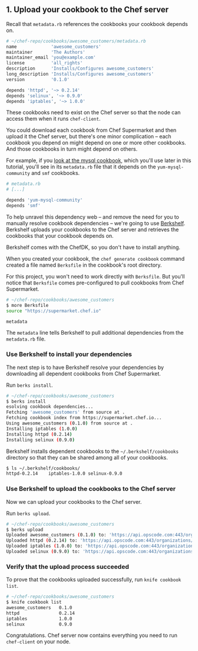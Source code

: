 ## 1. Upload your cookbook to the Chef server

Recall that <code class="file-path">metadata.rb</code> references the cookbooks your cookbook depends on.

```ruby
# ~/chef-repo/cookbooks/awesome_customers/metadata.rb
name             'awesome_customers'
maintainer       'The Authors'
maintainer_email 'you@example.com'
license          'all_rights'
description      'Installs/Configures awesome_customers'
long_description 'Installs/Configures awesome_customers'
version          '0.1.0'

depends 'httpd', '~> 0.2.14'
depends 'selinux', '~> 0.9.0'
depends 'iptables', '~> 1.0.0'
```

These cookbooks need to exist on the Chef server so that the node can access them when it runs `chef-client`.

You could download each cookbook from Chef Supermarket and then upload it the Chef server, but there's one minor complication &ndash; each cookbook you depend on might depend on one or more other cookbooks. And those cookbooks in turn might depend on others.

For example, if you [look at the mysql cookbook](https://github.com/chef-cookbooks/mysql/blob/master/metadata.rb), which you'll use later in this tutorial, you'll see in its <code class="file-path">metadata.rb</code> file that it depends on the `yum-mysql-community` and `smf` cookbooks.

```ruby
# metadata.rb
# [...]

depends 'yum-mysql-community'
depends 'smf'
```

To help unravel this dependency web &ndash; and remove the need for you to manually resolve cookbook dependencies &ndash; we're going to use [Berkshelf](http://berkshelf.com). Berkshelf uploads your cookbooks to the Chef server and retrieves the cookbooks that your cookbook depends on.

Berkshelf comes with the ChefDK, so you don't have to install anything.

When you created your cookbook, the `chef generate cookbook` command created a file named <code class="file-path">Berksfile</code> in the cookbook's root directory.

For this project, you won't need to work directly with <code class="file-path">Berksfile</code>. But you'll notice that <code class="file-path">Berksfile</code> comes pre-configured to pull cookbooks from Chef Supermarket.

```bash
# ~/chef-repo/cookbooks/awesome_customers
$ more Berksfile
source "https://supermarket.chef.io"

metadata
```

The `metadata` line tells Berkshelf to pull additional dependencies from the <code class="file-path">metadata.rb</code> file.

### Use Berkshelf to install your dependencies

The next step is to have Berkshelf resolve your dependencies by downloading all dependent cookbooks from Chef Supermarket.

Run `berks install`.

```bash
# ~/chef-repo/cookbooks/awesome_customers
$ berks install
esolving cookbook dependencies...
Fetching 'awesome_customers' from source at .
Fetching cookbook index from https://supermarket.chef.io...
Using awesome_customers (0.1.0) from source at .
Installing iptables (1.0.0)
Installing httpd (0.2.14)
Installing selinux (0.9.0)
```

Berkshelf installs dependent cookbooks to the <code class="file-path">~/.berkshelf/cookbooks</code> directory so that they can be shared among all of your cookbooks.

```bash
$ ls ~/.berkshelf/cookbooks/
httpd-0.2.14    iptables-1.0.0 selinux-0.9.0
```

### Use Berkshelf to upload the cookbooks to the Chef server

Now we can upload your cookbooks to the Chef server.

Run `berks upload`.

```bash
# ~/chef-repo/cookbooks/awesome_customers
$ berks upload
Uploaded awesome_customers (0.1.0) to: 'https://api.opscode.com:443/organizations/your-org-name'
Uploaded httpd (0.2.14) to: 'https://api.opscode.com:443/organizations/your-org-name'
Uploaded iptables (1.0.0) to: 'https://api.opscode.com:443/organizations/your-org-name'
Uploaded selinux (0.9.0) to: 'https://api.opscode.com:443/organizations/your-org-name'
```

### Verify that the upload process succeeded

To prove that the cookbooks uploaded successfully, run `knife cookbook list`.

```bash
# ~/chef-repo/cookbooks/awesome_customers
$ knife cookbook list
awesome_customers   0.1.0
httpd               0.2.14
iptables            1.0.0
selinux             0.9.0
```

Congratulations. Chef server now contains everything you need to run `chef-client` on your node.
